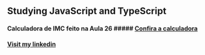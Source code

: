 
## Studying JavaScript and TypeScript

#### Calculadora de IMC feito na Aula 26 ##### [Confira a calculadora](file:///home/matheus/workspace/js-basic/aula26/index.html?)


#### [Visit my linkedin](https://www.linkedin.com/in/matheus-dario-247193208/)